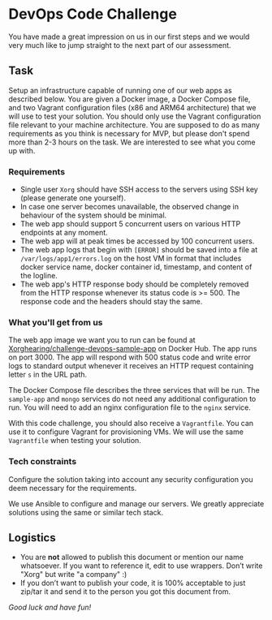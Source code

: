# DevOps Code Challenge

You have made a great impression on us in our first steps and we would very much like to jump straight to the next part of our assessment.

## Task
Setup an infrastructure capable of running one of our web apps as described below. You are given a Docker image, a Docker Compose file, and two Vagrant configuration files (x86 and ARM64 architecture) that we will use to test your solution. You should only use the Vagrant configuration file relevant to your machine architecture. You are supposed to do as many requirements as you think is necessary for MVP, but please don't spend more than 2-3 hours on the task. We are interested to see what you come up with.

### Requirements
* Single user `Xorg` should have SSH access to the servers using SSH key (please generate one yourself).
* In case one server becomes unavailable, the observed change in behaviour of the system should be minimal.
* The web app should support 5 concurrent users on various HTTP endpoints at any moment.
* The web app will at peak times be accessed by 100 concurrent users.
* The web app logs that begin with `[ERROR]` should be saved into a file at `/var/logs/app1/errors.log` on the host VM in format that includes docker service name, docker container id, timestamp, and content of the logline.
* The web app's HTTP response body should be completely removed from the HTTP response whenever its status code is >= 500. The response code and the headers should stay the same.

### What you'll get from us
The web app image we want you to run can be found at [Xorghearing/challenge-devops-sample-app](https://hub.docker.com/repository/docker/Xorghearing/challenge-devops-sample-app) on Docker Hub. The app runs on port 3000. The app will respond with 500 status code and write error logs to standard output whenever it receives an HTTP request containing letter `s` in the URL path.

The Docker Compose file describes the three services that will be run. The `sample-app` and `mongo` services do not need any additional configuration to run. You will need to add an nginx configuration file to the `nginx` service.

With this code challenge, you should also receive a `Vagrantfile`. You can use it to configure Vagrant for provisioning VMs. We will use the same `Vagrantfile` when testing your solution.

### Tech constraints
Configure the solution taking into account any security configuration you deem necessary for the requirements.

We use Ansible to configure and manage our servers. We greatly appreciate solutions using the same or similar tech stack.

## Logistics
* You are **not** allowed to publish this document or mention our name whatsoever. If you want to reference it, edit to use wrappers. Don’t write "Xorg" but write "a company" :)
* If you don’t want to publish your code, it is 100% acceptable to just zip/tar it and send it to the person you got this document from.

_Good luck and have fun!_

